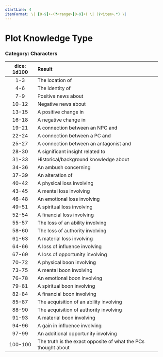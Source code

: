 ```yaml
---
startLine: 4
itemFormat: \| [0-9]+-(?<range>[0-9]+) \| (?<item>.*) \|
---
```

# Plot Knowledge Type
### Category: Characters

| dice: 1d100 | Result |
|:----:|:-------|
| 1-3 | The location of |
| 4-6 | The identity of |
| 7-9 | Positive news about |
| 10-12 | Negative news about |
| 13-15 | A positive change in |
| 16-18 | A negative change in |
| 19-21 | A connection between an NPC and |
| 22-24 | A connection between a PC and |
| 25-27 | A connection between an antagonist and |
| 28-30 | A significant insight related to |
| 31-33 | Historical/background knowledge about |
| 34-36 | An ambush concerning |
| 37-39 | An alteration of |
| 40-42 | A physical loss involving |
| 43-45 | A mental loss involving |
| 46-48 | An emotional loss involving |
| 49-51 | A spiritual loss involving |
| 52-54 | A financial loss involving |
| 55-57 | The loss of an ability involving |
| 58-60 | The loss of authority involving |
| 61-63 | A material loss involving |
| 64-66 | A loss of influence involving |
| 67-69 | A loss of opportunity involving |
| 70-72 | A physical boon involving |
| 73-75 | A mental boon involving |
| 76-78 | An emotional boon involving |
| 79-81 | A spiritual boon involving |
| 82-84 | A financial boon involving |
| 85-87 | The acquisition of an ability involving |
| 88-90 | The acquisition of authority involving |
| 91-93 | A material boon involving |
| 94-96 | A gain in influence involving |
| 97-99 | An additional opportunity involving |
| 100-100 | The truth is the exact opposite of what the PCs thought about |
